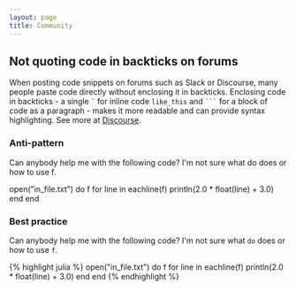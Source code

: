 ```yaml
---
layout: page
title: Community
---
```


## Not quoting code in backticks on forums

When posting code snippets on forums such as Slack or Discourse, many people paste code directly without enclosing it in backticks. Enclosing code in backticks - a single `` ` `` for inline code `like_this` and ```` ``` ```` for a block of code as a paragraph - makes it more readable and can provide syntax highlighting. See more at [Discourse](https://discourse.julialang.org/t/psa-how-to-quote-code-with-backticks/7530).

### Anti-pattern

Can anybody help me with the following code? I'm not sure what do does or how to use f.

open("in_file.txt") do f
    for line in eachline(f)
        println(2.0 * float(line) + 3.0)
    end
end

### Best practice

Can anybody help me with the following code? I'm not sure what `do` does or how to use `f`.

{% highlight julia %}
open("in_file.txt") do f
    for line in eachline(f)
        println(2.0 * float(line) + 3.0)
    end
end
{% endhighlight %}
